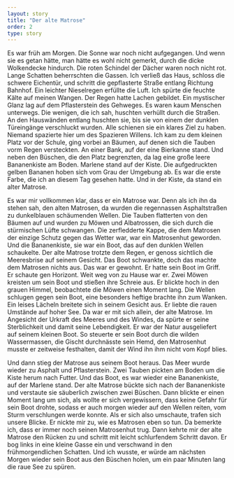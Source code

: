 ```yaml
---
layout: story
title: "Der alte Matrose"
order: 2
type: story
---
```


Es war früh am Morgen. Die Sonne war noch nicht aufgegangen. Und wenn sie es getan hätte, man hätte es wohl nicht gemerkt, durch die dicke Wolkendecke hindurch. Die roten Schindel der Dächer waren noch nicht rot. Lange Schatten beherrschten die Gassen. 
Ich verließ das Haus, schloss die schwere Eichentür, und schritt die gepflasterte Straße entlang Richtung Bahnhof. Ein leichter Nieselregen erfüllte die Luft. Ich spürte die feuchte Kälte auf meinen Wangen. Der Regen hatte Lachen gebildet. Ein mystischer Glanz lag auf dem Pflasterstein des Gehweges. Es waren kaum Menschen unterwegs. Die wenigen, die ich sah, huschten verhüllt durch die Straßen. An den Hauswänden entlang huschten sie, bis sie von einem der dunklen Türeingänge verschluckt wurden. Alle schienen sie ein klares Ziel zu haben. Niemand spazierte hier um des Spazieren Willens. 
Ich kam zu dem kleinen Platz vor der Schule, ging vorbei an Bäumen, auf denen sich die Tauben vorm Regen versteckten. An einer Bank, auf der eine Bierkanne stand. Und neben den Büschen, die den Platz begrenzten, da lag eine große leere Bananenkiste am Boden. Marlene stand auf der Kiste. Die aufgedruckten gelben Bananen hoben sich vom Grau der Umgebung ab. Es war die erste Farbe, die ich an diesem Tag gesehen hatte. Und in der Kiste, da stand ein alter Matrose. 

Es war mir vollkommen klar, dass er ein Matrose war. Denn als ich ihn da stehen sah, den alten Matrosen, da wurden die regennassen Asphaltstraßen zu dunkelblauen schäumenden Wellen. Die Tauben flatterten von den Bäumen auf und wurden zu Möwen und Albatrossen, die sich durch die stürmischen Lüfte schwangen. Die zerfledderte Kappe, die dem Matrosen der einzige Schutz gegen das Wetter war, war ein Matrosenhut geworden. Und die Bananenkiste, sie war ein Boot, das auf den dunklen Wellen schaukelte. 
Der alte Matrose trotzte dem Regen, er genoss sichtlich die Meeresbrise auf seinem Gesicht. Das Boot schwankte, doch das machte dem Matrosen nichts aus. Das war er gewohnt. Er hatte sein Boot im Griff. Er schaute gen Horizont. Weit weg von zu Hause war er. Zwei Möwen kreisten um sein Boot und stießen ihre Schreie aus. Er blickte hoch in den grauen Himmel, beobachtete die Möwen einen Moment lang. Die Wellen schlugen gegen sein Boot, eine besonders heftige brachte ihn zum Wanken. 
Ein leises Lächeln breitete sich in seinem Gesicht aus. Er liebte die rauen Umstände auf hoher See. Da war er mit sich allein, der alte Matrose. Im Angesicht der Urkraft des Meeres und des Windes, da spürte er seine Sterblichkeit und damit seine Lebendigkeit. Er war der Natur ausgeliefert auf seinem kleinen Boot. So steuerte er sein Boot durch die wilden Wassermassen, die Gischt durchnässte sein Hemd, den Matrosenhut musste er zeitweise festhalten, damit der Wind ihn ihm nicht vom Kopf blies.

Und dann stieg der Matrose aus seinem Boot heraus. Das Meer wurde wieder zu Asphalt und Pflasterstein. Zwei Tauben pickten am Boden um die Kiste herum nach Futter. Und das Boot, es war wieder eine Bananenkiste, auf der Marlene stand. Der alte Matrose bückte sich nach der Bananenkiste und verstaute sie säuberlich zwischen zwei Büschen. Dann blickte er einen Moment lang um sich, als wollte er sich vergewissern, dass keine Gefahr für sein Boot drohte, sodass er auch morgen wieder auf den Wellen reiten, vom Sturm verschlungen werde konnte. Als er sich also umschaute, trafen sich unsere Blicke. Er nickte mir zu, wie es Matrosen eben so tun. Da bemerkte ich, dass er immer noch seinen Matrosenhut trug. 
Dann kehrte mir der alte Matrose den Rücken zu und schritt mit leicht schlurfendem Schritt davon. Er bog links in eine kleine Gasse ein und verschwand in den frühmorgendlichen Schatten. Und ich wusste, er würde am nächsten Morgen wieder sein Boot aus den Büschen holen, um ein paar Minuten lang die raue See zu spüren.
